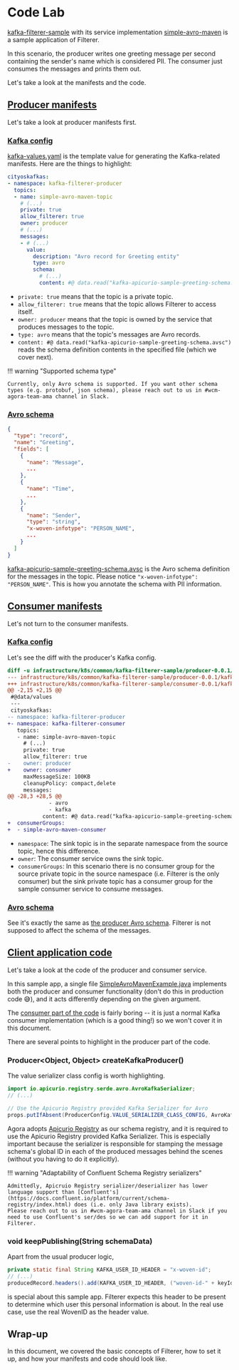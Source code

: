 # Code Lab

[kafka-filterer-sample](https://github.com/wp-wcm/city/tree/main/infrastructure/k8s/common/kafka-filterer-sample) with its service implementation [simple-avro-maven](https://github.com/wp-wcm/city/tree/main/ns/kafka-apicurio-sample/simple-avro-maven) is a sample application of Filterer.

In this scenario, the producer writes one greeting message per second containing the sender's name which is considered PII. The consumer just consumes the messages and prints them out.

Let's take a look at the manifests and the code.

## [Producer manifests](https://github.com/wp-wcm/city/tree/main/infrastructure/k8s/common/kafka-filterer-sample/producer-0.0.1)

Let's take a look at producer manifests first.

### [Kafka config](https://github.com/wp-wcm/city/blob/main/infrastructure/k8s/common/kafka-filterer-sample/producer-0.0.1/kafka-values.yaml)

[kafka-values.yaml](https://github.com/wp-wcm/city/blob/main/infrastructure/k8s/common/kafka-filterer-sample/producer-0.0.1/kafka-values.yaml) is the template value for generating the Kafka-related manifests. Here are the things to highlight:

```yaml
cityoskafkas:
- namespace: kafka-filterer-producer
  topics:
  - name: simple-avro-maven-topic
    # (...)
    private: true
    allow_filterer: true
    owner: producer
    # (...)
    messages:
    - # (...)
      value:
        description: "Avro record for Greeting entity"
        type: avro
        schema:
          # (...)
          content: #@ data.read("kafka-apicurio-sample-greeting-schema.avsc")
```

- `private: true` means that the topic is a private topic.
- `allow_filterer: true` means that the topic allows Filterer to access itself.
- `owner: producer` means that the topic is owned by the service that produces messages to the topic.
- `type: avro` means that the topic's messages are Avro records.
- `content: #@ data.read("kafka-apicurio-sample-greeting-schema.avsc")` reads the schema definition contents in the specified file (which we cover next).

!!! warning "Supported schema type"

    Currently, only Avro schema is supported. If you want other schema types (e.g. protobuf, json schema), please reach out to us in #wcm-agora-team-ama channel in Slack.

### [Avro schema](https://github.com/wp-wcm/city/blob/main/infrastructure/k8s/common/kafka-filterer-sample/producer-0.0.1/kafka-apicurio-sample-greeting-schema.avsc)

```json
{
  "type": "record",
  "name": "Greeting",
  "fields": [
    {
      "name": "Message",
      ...
    },
    {
      "name": "Time",
      ...
    },
    {
      "name": "Sender",
      "type": "string",
      "x-woven-infotype": "PERSON_NAME",
      ...
    }
  ]
}
```

[kafka-apicurio-sample-greeting-schema.avsc](https://github.com/wp-wcm/city/blob/main/infrastructure/k8s/common/kafka-filterer-sample/producer-0.0.1/kafka-apicurio-sample-greeting-schema.avsc) is the Avro schema definition for the messages in the topic. Please notice `"x-woven-infotype": "PERSON_NAME"`. This is how you annotate the schema with PII information.


## [Consumer manifests](https://github.com/wp-wcm/city/tree/main/infrastructure/k8s/common/kafka-filterer-sample/consumer-0.0.1)

Let's not turn to the consumer manifests.

### [Kafka config](https://github.com/wp-wcm/city/blob/main/infrastructure/k8s/common/kafka-filterer-sample/consumer-0.0.1/kafka-values.yaml)

Let's see the diff with the producer's Kafka config.

```diff
diff -u infrastructure/k8s/common/kafka-filterer-sample/producer-0.0.1/kafka-values.yaml infrastructure/k8s/common/kafka-filterer-sample/consumer-0.0.1/kafka-values.yaml
--- infrastructure/k8s/common/kafka-filterer-sample/producer-0.0.1/kafka-values.yaml
+++ infrastructure/k8s/common/kafka-filterer-sample/consumer-0.0.1/kafka-values.yaml
@@ -2,15 +2,15 @@
 #@data/values
 ---
 cityoskafkas:
-- namespace: kafka-filterer-producer
+- namespace: kafka-filterer-consumer
   topics:
   - name: simple-avro-maven-topic
     # (...)
     private: true
     allow_filterer: true
-    owner: producer
+    owner: consumer
     maxMessageSize: 100KB
     cleanupPolicy: compact,delete
     messages:
@@ -28,3 +28,5 @@
             - avro
             - kafka
           content: #@ data.read("kafka-apicurio-sample-greeting-schema.avsc")
+  consumerGroups:
+  - simple-avro-maven-consumer
```

- `namespace`: The sink topic is in the separate namespace from the source topic, hence this difference.
- `owner`: The consumer service owns the sink topic.
- `consumerGroups`: In this scenario there is no consumer group for the source private topic in the source namespace (i.e. Filterer is the only consumer) but the sink private topic has a consumer group for the sample consumer service to consume messages.


### [Avro schema](https://github.com/wp-wcm/city/blob/main/infrastructure/k8s/common/kafka-filterer-sample/consumer-0.0.1/kafka-apicurio-sample-greeting-schema.avsc)

See it's exactly the same as [the producer Avro schema](https://github.com/wp-wcm/city/blob/main/infrastructure/k8s/common/kafka-filterer-sample/producer-0.0.1/kafka-apicurio-sample-greeting-schema.avsc). Filterer is not supposed to affect the schema of the messages.


## [Client application code](https://github.com/wp-wcm/city/blob/main/ns/kafka-apicurio-sample/simple-avro-maven/src/main/java/io/apicurio/registry/examples/simple/avro/maven/SimpleAvroMavenExample.java)

Let's take a look at the code of the producer and consumer service.

In this sample app, a single file [SimpleAvroMavenExample.java](https://github.com/wp-wcm/city/blob/main/ns/kafka-apicurio-sample/simple-avro-maven/src/main/java/io/apicurio/registry/examples/simple/avro/maven/SimpleAvroMavenExample.java) implements both the producer and consumer functionality (don't do this in production code 😅), and it acts differently depending on the given argument.

The [consumer part of the code](https://github.com/wp-wcm/city/blob/e8c9152838199bcb7d1b9b76c5d3ad62cf781f51/ns/kafka-apicurio-sample/simple-avro-maven/src/main/java/io/apicurio/registry/examples/simple/avro/maven/SimpleAvroMavenExample.java#L190-L217) is fairly boring -- it is just a normal Kafka consumer implementation (which is a good thing!) so we won't cover it in this document.

There are several points to highlight in the producer part of the code.

### Producer<Object, Object> createKafkaProducer()

The value serializer class config is worth highlighting.

```java
import io.apicurio.registry.serde.avro.AvroKafkaSerializer;
// (...)

// Use the Apicurio Registry provided Kafka Serializer for Avro
props.putIfAbsent(ProducerConfig.VALUE_SERIALIZER_CLASS_CONFIG, AvroKafkaSerializer.class.getName());
```

Agora adopts [Apicurio Registry](https://developer.woven-city.toyota/docs/default/Component/apicurio-service) as our schema registry, and it is required to use the Apicurio Registry provided Kafka Serializer. This is especially important because the serializer is responsible for stamping the message schema's global ID in each of the produced messages behind the scenes (without you having to do it explicitly).

!!! warning "Adaptability of Confluent Schema Registry serializers"

    Admittedly, Apicruio Registry serializer/deserializer has lower language support than [Confluent's](https://docs.confluent.io/platform/current/schema-registry/index.html) does (i.e. only Java library exists).
    Please reach out to us in #wcm-agora-team-ama channel in Slack if you need to use Confluent's ser/des so we can add support for it in Filterer.

### void keepPublishing(String schemaData)

Apart from the usual producer logic,

```java
private static final String KAFKA_USER_ID_HEADER = "x-woven-id";
// (...)
producedRecord.headers().add(KAFKA_USER_ID_HEADER, ("woven-id-" + keyId).getBytes());
```

is special about this sample app. Filterer expects this header to be present to determine which user this personal information is about. In the real use case, use the real WovenID as the header value.

## Wrap-up

In this document, we covered the basic concepts of Filterer, how to set it up, and how your manifests and code should look like. 
